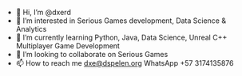 - 👋 Hi, I’m @dxerd
- 👀 I’m interested in Serious Games development, Data Science & Analytics
- 🌱 I’m currently learning Python, Java, Data Science, Unreal C++ Multiplayer Game Development
- 💞️ I’m looking to collaborate on Serious Games
- 📫 How to reach me dxe@dspelen.org WhatsApp +57 3174135876

<!---
dxerd/dxerd is a ✨ special ✨ repository because its `README.md` (this file) appears on your GitHub profile.
You can click the Preview link to take a look at your changes.
--->
